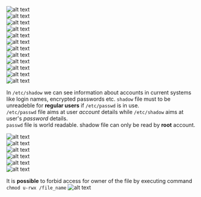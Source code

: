 ![alt text](/m5/task5.4/Linux4.1.PNG) <br />
![alt text](/m5/task5.4/Linux4.2.PNG) <br />
![alt text](/m5/task5.4/Linux4.3.PNG) <br />
![alt text](/m5/task5.4/Linux4.4.PNG) <br />
![alt text](/m5/task5.4/Linux4.5.PNG) <br />
![alt text](/m5/task5.4/Linux4.6.PNG) <br />
![alt text](/m5/task5.4/Linux4.7.PNG) <br />
![alt text](/m5/task5.4/Linux4.8.PNG) <br />
![alt text](/m5/task5.4/Linux4.9.PNG) <br />
![alt text](/m5/task5.4/Linux4.10.PNG) <br />
![alt text](/m5/task5.4/Linux4.11.PNG) <br />
![alt text](/m5/task5.4/Linux4.12.PNG) <br />

In `/etc/shadow` we can see information about accounts in current systems like login names, encrypted passwords etc. `shadow` file must to be unreadeble for **regular users** if `/etc/passwd` is in use. <br /> `/etc/passwd` file aims at user _account_ details while `/etc/shadow` aims at user's _password_ details.<br /> `passwd` file is world readable. shadow file can only be read by **root** account.

![alt text](/m5/task5.4/Linux4.13.PNG) <br />
![alt text](/m5/task5.4/Linux4.14.PNG) <br />
![alt text](/m5/task5.4/Linux4.15.PNG) <br />
![alt text](/m5/task5.4/Linux4.16.PNG) <br />
![alt text](/m5/task5.4/Linux4.17.PNG) <br />
![alt text](/m5/task5.4/Linux4.18.PNG) <br />

It is **possible** to forbid access for owner of the file by executing command `chmod u-rwx /file_name`
![alt text](/m5/task5.4/Linux4.19.PNG) <br />
